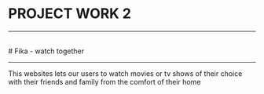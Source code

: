 # PROJECT WORK 2<br>
<hr>
<br>
# Fika - watch together
<hr>
This websites lets our users to watch movies or tv shows of their choice with their friends
and family from the comfort of their home

